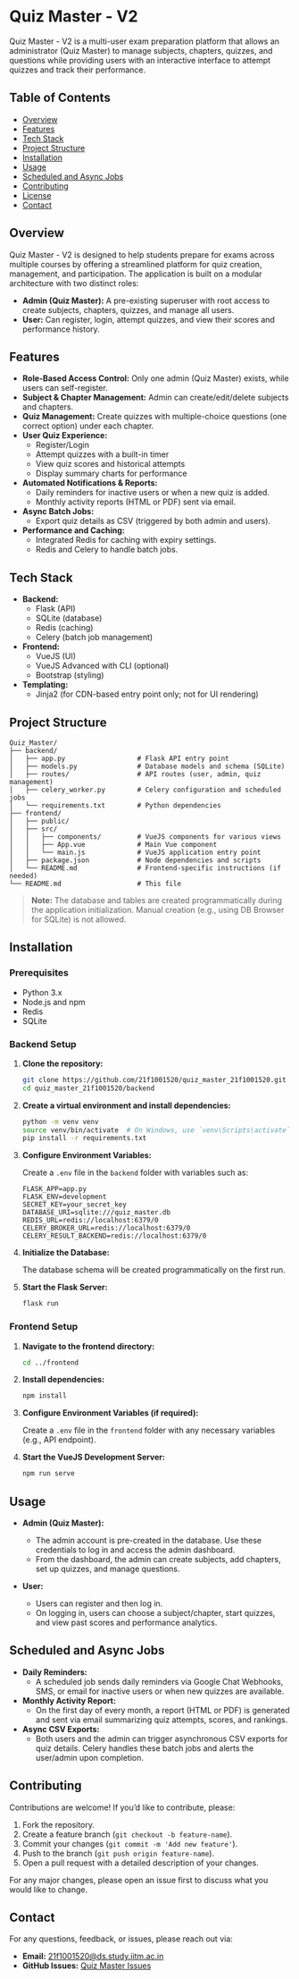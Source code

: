 
# Quiz Master - V2

Quiz Master - V2 is a multi-user exam preparation platform that allows an administrator (Quiz Master) to manage subjects, chapters, quizzes, and questions while providing users with an interactive interface to attempt quizzes and track their performance.

## Table of Contents

- [Overview](#overview)
- [Features](#features)
- [Tech Stack](#tech-stack)
- [Project Structure](#project-structure)
- [Installation](#installation)
- [Usage](#usage)
- [Scheduled and Async Jobs](#scheduled-and-async-jobs)
- [Contributing](#contributing)
- [License](#license)
- [Contact](#contact)

## Overview

Quiz Master - V2 is designed to help students prepare for exams across multiple courses by offering a streamlined platform for quiz creation, management, and participation. The application is built on a modular architecture with two distinct roles:

- **Admin (Quiz Master):** A pre-existing superuser with root access to create subjects, chapters, quizzes, and manage all users.
- **User:** Can register, login, attempt quizzes, and view their scores and performance history.

## Features

- **Role-Based Access Control:** Only one admin (Quiz Master) exists, while users can self-register.
- **Subject & Chapter Management:** Admin can create/edit/delete subjects and chapters.
- **Quiz Management:** Create quizzes with multiple-choice questions (one correct option) under each chapter.
- **User Quiz Experience:** 
  - Register/Login
  - Attempt quizzes with a built-in timer
  - View quiz scores and historical attempts
  - Display summary charts for performance
- **Automated Notifications & Reports:**
  - Daily reminders for inactive users or when a new quiz is added.
  - Monthly activity reports (HTML or PDF) sent via email.
- **Async Batch Jobs:**
  - Export quiz details as CSV (triggered by both admin and users).
- **Performance and Caching:** 
  - Integrated Redis for caching with expiry settings.
  - Redis and Celery to handle batch jobs.

## Tech Stack

- **Backend:** 
  - Flask (API)
  - SQLite (database)
  - Redis (caching)
  - Celery (batch job management)
- **Frontend:** 
  - VueJS (UI)
  - VueJS Advanced with CLI (optional)
  - Bootstrap (styling)
- **Templating:** 
  - Jinja2 (for CDN-based entry point only; not for UI rendering)

## Project Structure

```
Quiz_Master/
├── backend/
│   ├── app.py                  # Flask API entry point
│   ├── models.py               # Database models and schema (SQLite)
│   ├── routes/                 # API routes (user, admin, quiz management)
│   ├── celery_worker.py        # Celery configuration and scheduled jobs
│   └── requirements.txt        # Python dependencies
├── frontend/
│   ├── public/
│   ├── src/
│   │   ├── components/         # VueJS components for various views
│   │   ├── App.vue             # Main Vue component
│   │   └── main.js             # VueJS application entry point
│   ├── package.json            # Node dependencies and scripts
│   └── README.md               # Frontend-specific instructions (if needed)
└── README.md                   # This file
```

> **Note:** The database and tables are created programmatically during the application initialization. Manual creation (e.g., using DB Browser for SQLite) is not allowed.

## Installation

### Prerequisites

- Python 3.x
- Node.js and npm
- Redis
- SQLite

### Backend Setup

1. **Clone the repository:**

   ```bash
   git clone https://github.com/21f1001520/quiz_master_21f1001520.git
   cd quiz_master_21f1001520/backend
   ```

2. **Create a virtual environment and install dependencies:**

   ```bash
   python -m venv venv
   source venv/bin/activate  # On Windows, use `venv\Scripts\activate`
   pip install -r requirements.txt
   ```

3. **Configure Environment Variables:**

   Create a `.env` file in the `backend` folder with variables such as:

   ```env
   FLASK_APP=app.py
   FLASK_ENV=development
   SECRET_KEY=your_secret_key
   DATABASE_URI=sqlite:///quiz_master.db
   REDIS_URL=redis://localhost:6379/0
   CELERY_BROKER_URL=redis://localhost:6379/0
   CELERY_RESULT_BACKEND=redis://localhost:6379/0
   ```

4. **Initialize the Database:**

   The database schema will be created programmatically on the first run.

5. **Start the Flask Server:**

   ```bash
   flask run
   ```

### Frontend Setup

1. **Navigate to the frontend directory:**

   ```bash
   cd ../frontend
   ```

2. **Install dependencies:**

   ```bash
   npm install
   ```

3. **Configure Environment Variables (if required):**

   Create a `.env` file in the `frontend` folder with any necessary variables (e.g., API endpoint).

4. **Start the VueJS Development Server:**

   ```bash
   npm run serve
   ```

## Usage

- **Admin (Quiz Master):**
  - The admin account is pre-created in the database. Use these credentials to log in and access the admin dashboard.
  - From the dashboard, the admin can create subjects, add chapters, set up quizzes, and manage questions.
  
- **User:**
  - Users can register and then log in.
  - On logging in, users can choose a subject/chapter, start quizzes, and view past scores and performance analytics.

## Scheduled and Async Jobs

- **Daily Reminders:** 
  - A scheduled job sends daily reminders via Google Chat Webhooks, SMS, or email for inactive users or when new quizzes are available.
- **Monthly Activity Report:** 
  - On the first day of every month, a report (HTML or PDF) is generated and sent via email summarizing quiz attempts, scores, and rankings.
- **Async CSV Exports:** 
  - Both users and the admin can trigger asynchronous CSV exports for quiz details. Celery handles these batch jobs and alerts the user/admin upon completion.

## Contributing

Contributions are welcome! If you’d like to contribute, please:

1. Fork the repository.
2. Create a feature branch (`git checkout -b feature-name`).
3. Commit your changes (`git commit -m 'Add new feature'`).
4. Push to the branch (`git push origin feature-name`).
5. Open a pull request with a detailed description of your changes.

For any major changes, please open an issue first to discuss what you would like to change.

## Contact

For any questions, feedback, or issues, please reach out via:
- **Email:** 21f1001520@ds.study.iitm.ac.in
- **GitHub Issues:** [Quiz Master Issues](https://github.com/21f1001520/quiz_master_21f1001520/issues)
